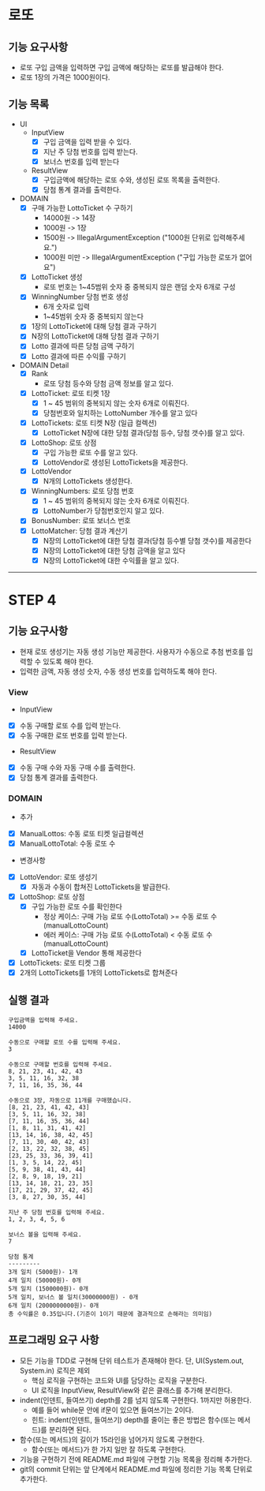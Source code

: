 # 로또
## 기능 요구사항
* 로또 구입 금액을 입력하면 구입 금액에 해당하는 로또를 발급해야 한다.
* 로또 1장의 가격은 1000원이다.

## 기능 목록
* UI
    * InputView
        * [X] 구입 금액을 입력 받을 수 있다.
        * [X] 지난 주 당첨 번호를 입력 받는다.
        * [X] 보너스 번호를 입력 받는다
    * ResultView
        * [X] 구입금액에 해당하는 로또 수와, 생성된 로또 목록을 출력한다.
        * [X] 당첨 통계 결과를 출력한다.

* DOMAIN
    * [X] 구매 가능한 LottoTicket 수 구하기
        * 14000원 -> 14장 
        * 1000원 -> 1장
        * 1500원 -> IllegalArgumentException ("1000원 단위로 입력해주세요.")
        * 1000원 미만 -> IllegalArgumentException ("구입 가능한 로또가 없어요")
    * [X] LottoTicket 생성
        * 로또 번호는 1~45범위 숫자 중 중복되지 않은 랜덤 숫자 6개로 구성
    * [X] WinningNumber 당첨 번호 생성
        * 6개 숫자로 입력
        * 1~45범위 숫자 중 중복되지 않는다
    * [X] 1장의 LottoTicket에 대해 당첨 결과 구하기 
    * [X] N장의 LottoTicket에 대해 당첨 결과 구하기
    * [X] Lotto 결과에 따른 당첨 금액 구하기
    * [X] Lotto 결과에 따른 수익률 구하기
    
* DOMAIN Detail
    * [X] Rank
      - 로또 당첨 등수와 당첨 금액 정보를 알고 있다.
    * [X] LottoTicket: 로또 티켓 1장
        - [X] 1 ~ 45 범위의 중복되지 않는 숫자 6개로 이뤄진다.
        - [X] 당첨번호와 일치하는 LottoNumber 개수를 알고 있다
    * [x] LottoTickets: 로또 티켓 N장 (일급 컬렉션)
        - [X] LottoTicket N장에 대한 당첨 결과(당첨 등수, 당첨 갯수)를 알고 있다. 
    * [X] LottoShop: 로또 상점
        - [X] 구입 가능한 로또 수를 알고 있다.
        - [X] LottoVendor로 생성된 LottoTickets을 제공한다.
    * [X] LottoVendor
        - [X] N개의 LottoTickets 생성한다.
    * [X] WinningNumbers: 로또 당첨 번호 
        - [X] 1 ~ 45 범위의 중복되지 않는 숫자 6개로 이뤄진다.
        - [X] LottoNumber가 당첨번호인지 알고 있다.
    * [X] BonusNumber: 로또 보너스 번호
    * [X] LottoMatcher: 당첨 결과 계산기
      - [X] N장의 LottoTicket에 대한 당첨 결과(당첨 등수별 당첨 갯수)를 제공한다 
      - [X] N장의 LottoTicket에 대한 당첨 금액을 알고 있다
      - [X] N장의 LottoTicket에 대한 수익률을 알고 있다.
---
# STEP 4
## 기능 요구사항
- 현재 로또 생성기는 자동 생성 기능만 제공한다. 사용자가 수동으로 추첨 번호를 입력할 수 있도록 해야 한다.
- 입력한 금액, 자동 생성 숫자, 수동 생성 번호를 입력하도록 해야 한다.

### View
* InputView
- [X] 수동 구매할 로또 수를 입력 받는다.
- [X] 수동 구매한 로또 번호를 입력 받는다.
* ResultView
- [X] 수동 구매 수와 자동 구매 수를 출력한다.
- [X] 당첨 통계 결과를 출력한다.

### DOMAIN
* 추가
- [X] ManualLottos: 수동 로또 티켓 일급컬렉션
- [X] ManualLottoTotal: 수동 로또 수

* 변경사항
- [X] LottoVendor: 로또 생성기
  - [X] 자동과 수동이 합쳐진 LottoTickets을 발급한다.
- [X] LottoShop: 로또 상점
  - [X] 구입 가능한 로또 수를 확인한다
    - 정상 케이스: 구매 가능 로또 수(LottoTotal) >= 수동 로또 수(manualLottoCount)
    - 에러 케이스: 구매 가능 로또 수(LottoTotal) < 수동 로또 수(manualLottoCount)
  - [X] LottoTicket을 Vendor 통해 제공한다
- [X] LottoTickets: 로또 티켓 그룹
 - [X] 2개의 LottoTickets를 1개의 LottoTickets로 합쳐준다

## 실행 결과
```
구입금액을 입력해 주세요.
14000

수동으로 구매할 로또 수를 입력해 주세요.
3

수동으로 구매할 번호를 입력해 주세요.
8, 21, 23, 41, 42, 43
3, 5, 11, 16, 32, 38
7, 11, 16, 35, 36, 44

수동으로 3장, 자동으로 11개를 구매했습니다.
[8, 21, 23, 41, 42, 43]
[3, 5, 11, 16, 32, 38]
[7, 11, 16, 35, 36, 44]
[1, 8, 11, 31, 41, 42]
[13, 14, 16, 38, 42, 45]
[7, 11, 30, 40, 42, 43]
[2, 13, 22, 32, 38, 45]
[23, 25, 33, 36, 39, 41]
[1, 3, 5, 14, 22, 45]
[5, 9, 38, 41, 43, 44]
[2, 8, 9, 18, 19, 21]
[13, 14, 18, 21, 23, 35]
[17, 21, 29, 37, 42, 45]
[3, 8, 27, 30, 35, 44]

지난 주 당첨 번호를 입력해 주세요.
1, 2, 3, 4, 5, 6

보너스 볼을 입력해 주세요.
7

당첨 통계
---------
3개 일치 (5000원)- 1개
4개 일치 (50000원)- 0개
5개 일치 (1500000원)- 0개
5개 일치, 보너스 볼 일치(30000000원) - 0개
6개 일치 (2000000000원)- 0개
총 수익률은 0.35입니다.(기준이 1이기 때문에 결과적으로 손해라는 의미임)
```

## 프로그래밍 요구 사항
* 모든 기능을 TDD로 구현해 단위 테스트가 존재해야 한다. 단, UI(System.out, System.in) 로직은 제외
  * 핵심 로직을 구현하는 코드와 UI를 담당하는 로직을 구분한다.
  * UI 로직을 InputView, ResultView와 같은 클래스를 추가해 분리한다.
* indent(인덴트, 들여쓰기) depth를 2를 넘지 않도록 구현한다. 1까지만 허용한다.
  * 예를 들어 while문 안에 if문이 있으면 들여쓰기는 2이다.
  * 힌트: indent(인덴트, 들여쓰기) depth를 줄이는 좋은 방법은 함수(또는 메서드)를 분리하면 된다.
* 함수(또는 메서드)의 길이가 15라인을 넘어가지 않도록 구현한다.
  * 함수(또는 메서드)가 한 가지 일만 잘 하도록 구현한다.
* 기능을 구현하기 전에 README.md 파일에 구현할 기능 목록을 정리해 추가한다.
* git의 commit 단위는 앞 단계에서 README.md 파일에 정리한 기능 목록 단위로 추가한다.
